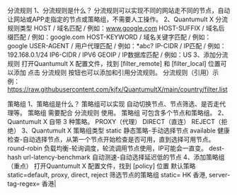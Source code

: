 分流规则
1、分流规则是什么？
分流规则可以实现不同的网站走不同的节点，自动让网站或APP走指定的节点或策略组，不需要人工操作。
2、Quantumult X 分流规则类型
HOST / 域名匹配 / 例如：www.google.com
HOST-SUFFIX / 域名后缀匹配 / 例如：google.com
HOST-KEYWORD / 域名关键字匹配 / 例如：google
USER-AGENT / 用户代理匹配 / 例如：*abc?
IP-CIDR / IP匹配 / 例如：192.168.0.1/24
IP6-CIDR / IPV6
GEOIP / IP数据库匹配 / 例如：US
3、添加分流规则
打开Quantumult X 配置文件，找到 [filter_remote] 和 [filter_local] 位置可以添加
点击 分流规则 按钮也可以添加和引用分流规则。
分流规则（引用）示例：
https://raw.githubusercontent.com/kjfx/QuantumultX/main/country/filter.list

策略组
1、策略组是什么？
策略组可以实现 自动切换节点、节点筛选、是否走代理等。
策略组 需要配合 分流规则 使用。
策略组 可包含多个节点和策略组。
2、Quantumult X 自带 3 种策略。
PROXY（代理）
DIRECT（直连）
REJECT（拒绝）
3、Quantumult X 策略组类型
static 静态策略-手动选择节点
available 健康检查-自动选择节点，从第一个节点开始检查是否可用，直到选择可用节点。
round-robin 负载均衡-轮询调度，轮流调用节点使用，IP可能会一直变。
dest-hash
url-latency-benchmark 自动测速-自动选择延迟低的节点
4、添加策略组 （重点）
打开Quantumult X 配置文件，找到 [policy] 位置
默认策略
static=default, proxy, direct, reject
筛选节点的策略组
static= HK 香港, server-tag-regex= 香港|
